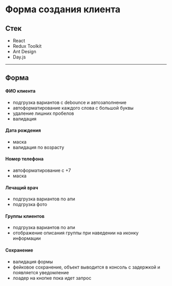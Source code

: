 # Форма создания клиента

## Стек

- React
- Redux Toolkit
- Ant Design
- Day.js

---

## Форма

#### ФИО клиента

- подгрузка вариантов с debounce и автозаполнение
- автоформатирование каждого слова с большой буквы
- удаление лишних пробелов
- валидация

#### Дата рождения

- маска
- валидация по возрасту

#### Номер телефона

- автоформатирование с +7
- маска

#### Лечащий врач

- подгрузка вариантов по апи
- подгрузка фото

#### Группы клиентов

- подгрузка вариантов по апи
- отображение описания группы при наведении на иконку информации

#### Сохранение
- валидация формы 
- фейковое сохранение, объект выводится в консоль с задержкой и появляется уведомление
- лоадер на кнопке пока идет запрос